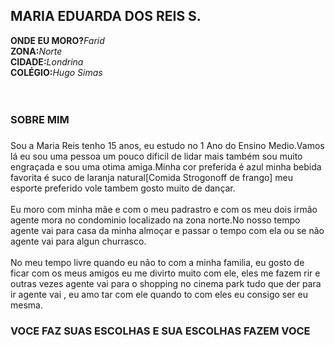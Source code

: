 <h2> MARIA EDUARDA DOS REIS S.</h2>
<strong>ONDE EU MORO?</strong><em>Farid</em><br>
<strong>ZONA:</strong><em>Norte</em><br>
<strong>CIDADE:</strong><em>Londrina</em><br>
<strong>COLÉGIO:</strong><em>Hugo Simas</em>
<br>
<br>
<br>
<h3 style="text-aling: center;"<strong><em></em> SOBRE MIM 
<h3></h3> Sou a Maria Reis tenho 15 anos, eu estudo no 1 Ano do Ensino Medio.Vamos lá
eu sou uma pessoa um pouco dificil de lidar mais também sou muito engraçada e sou uma otima
amiga.Minha cor preferida é azul minha bebida favorita é suco de laranja natural[Comida Strogonoff 
de frango] meu esporte preferido vole tambem gosto muito de dançar.
<br>
<br> Eu moro com minha mãe e com o meu padrastro e com os meu dois irmão agente mora no condominio 
localizado na zona norte.No nosso tempo agente vai para casa da minha almoçar e passar o tempo com ela ou se não agente
vai para algun churrasco.
<br>
<br>No meu tempo livre quando eu não to com a minha familia, eu gosto de ficar com os meus amigos eu me divirto muito com ele, 
eles me fazem rir e outras vezes agente vai para o shopping no cinema park tudo que der para ir agente vai , eu amo tar com ele
quando to com eles eu consigo ser eu mesma.
<h3 style="text-aling: center;"<strong><em></em>VOCE FAZ SUAS ESCOLHAS E SUA ESCOLHAS FAZEM VOCE

